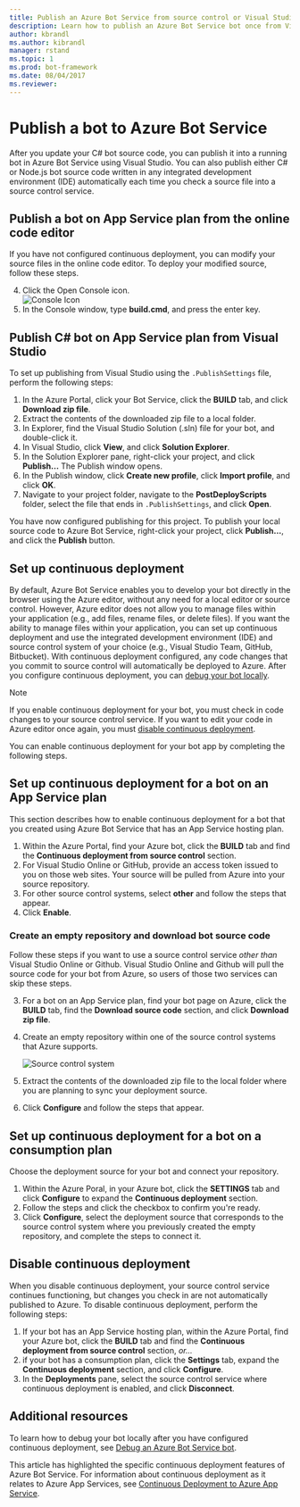 ```yaml
---
title: Publish an Azure Bot Service from source control or Visual Studio | Microsoft Docs
description: Learn how to publish an Azure Bot Service bot once from Visual Studio or continuously from source control.
author: kbrandl
ms.author: kibrandl
manager: rstand
ms.topic: 1
ms.prod: bot-framework
ms.date: 08/04/2017
ms.reviewer: 
---
```


# Publish a bot to Azure Bot Service

After you update your C# bot source code, you can publish it into a running bot in Azure Bot Service using Visual Studio. You can also publish either C# or Node.js bot source code written in any integrated development environment (IDE) automatically each time you check a source file into a source control service.


## Publish a bot on App Service plan from the online code editor

If you have not configured continuous deployment, you can modify your source files in the online code editor. To deploy your modified source, follow these steps.

4. Click the Open Console icon.  
    ![Console Icon](~/media/azure-bot-service-console-icon.png)
2. In the Console window, type **build.cmd**, and press the enter key.


## Publish C# bot on App Service plan from Visual Studio 

To set up publishing from Visual Studio using the `.PublishSettings` file, perform the following steps:

1. In the Azure Portal, click your Bot Service, click the **BUILD** tab, and click **Download zip file**.
3. Extract the contents of the downloaded zip file to a local folder.
4. In Explorer, find the Visual Studio Solution (.sln) file for your bot, and double-click it.
4. In Visual Studio, click **View**, and click **Solution Explorer**.
5. In the Solution Explorer pane, right-click your project, and click **Publish...** The Publish window opens. 
6. In the Publish window, click **Create new profile**, click **Import profile**, and click **OK**.
7. Navigate to your project folder, navigate to the **PostDeployScripts** folder, select the file that ends in `.PublishSettings`, and click **Open**.

You have now configured publishing for this project. To publish your local source code to Azure Bot Service, right-click your project, click **Publish...**, and click the **Publish** button. 

## Set up continuous deployment

By default, Azure Bot Service enables you to develop your bot directly in the browser using the Azure editor, without any need for a local editor or source control. However, Azure editor does not allow you to manage files within your application (e.g., add files, rename files, or delete files). If you want the ability to manage files within your application, you can set up continuous deployment and use the integrated development environment (IDE) and source control system of your choice (e.g., Visual Studio Team, GitHub, Bitbucket). With continuous deployment configured, any code changes that you commit to source control will automatically be deployed to Azure. After you configure continuous deployment, you can [debug your bot locally](azure-bot-service-debug-bot.md).

> [!NOTE]
> If you enable continuous deployment for your bot, you must check in code changes to your source control service. If you want to edit your code in Azure editor once again, 
> you must [disable continuous deployment](#disable-continuous-deployment).

You can enable continuous deployment for your bot app by completing the following steps.

## Set up continuous deployment for a bot on an App Service plan

This section describes how to enable continuous deployment for a bot that you created using Azure Bot Service that has an App Service hosting plan.

1. Within the Azure Portal, find your Azure bot, click the **BUILD** tab and find the **Continuous deployment from source control** section.
2. For Visual Studio Online or GitHub, provide an access token issued to you on those web sites. Your source will be pulled from Azure into your source repository.
3. For other source control systems, select **other** and follow the steps that appear. 
3. Click **Enable**.  

### Create an empty repository and download bot source code

Follow these steps if you want to use a source control service *other than* Visual Studio Online or Github. Visual Studio Online and Github will pull the source code for your bot from Azure, so users of those two services can skip these steps.

3. For a bot on an App Service plan, find your bot page on Azure, click the **BUILD** tab, find the **Download source code** section, and click **Download zip file**.
1. Create an empty repository within one of the source control systems that Azure supports.

    ![Source control system](~/media/continuous-integration-sourcecontrolsystem.png)

3. Extract the contents of the downloaded zip file to the local folder where you are planning to sync your deployment source.
4. Click **Configure** and follow the steps that appear. 

## Set up continuous deployment for a bot on a consumption plan 

Choose the deployment source for your bot and connect your repository. 

1. Within the Azure Poral, in your Azure bot, click the **SETTINGS** tab and click **Configure** to expand the **Continuous deployment** section.  
2. Follow the steps and click the checkbox to confirm you're ready. 
3. Click **Configure**, select the deployment source that corresponds to the source control system where you previously created the empty repository, and complete the steps to connect it.   


## Disable continuous deployment 

When you disable continuous deployment, your source control service continues functioning, but changes you check in are not automatically published to Azure. To disable continuous deployment, perform the following steps:

1. If your bot has an App Service hosting plan, within the Azure Portal, find your Azure bot, click the **BUILD** tab and find the **Continuous deployment from source control** section, *or...* 
2. if your bot has a consumption plan, click the **Settings** tab, expand the **Continuous deployment** section, and click **Configure**.
3. In the **Deployments** pane, select the source control service where continuous deployment is enabled, and click **Disconnect**.  


## Additional resources

To learn how to debug your bot locally after you have configured continuous deployment, see 
[Debug an Azure Bot Service bot](azure-bot-service-debug-bot.md).

This article has highlighted the specific continuous deployment features of Azure Bot Service. For information about continuous deployment as it relates to Azure App Services, see <a href="https://azure.microsoft.com/en-us/documentation/articles/app-service-continuous-deployment/" target="_blank">Continuous Deployment to Azure App Service</a>.
